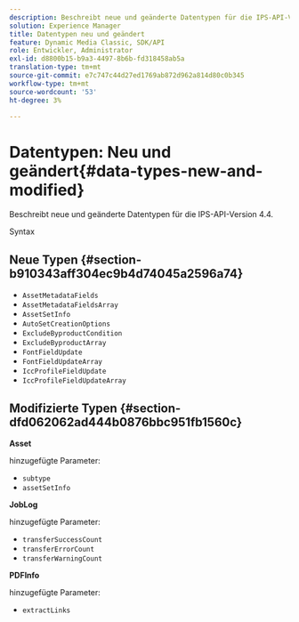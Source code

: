 ```yaml
---
description: Beschreibt neue und geänderte Datentypen für die IPS-API-Version 4.4.
solution: Experience Manager
title: Datentypen neu und geändert
feature: Dynamic Media Classic, SDK/API
role: Entwickler, Administrator
exl-id: d8800b15-b9a3-4497-8b6b-fd318458ab5a
translation-type: tm+mt
source-git-commit: e7c747c44d27ed1769ab872d962a814d80c0b345
workflow-type: tm+mt
source-wordcount: '53'
ht-degree: 3%

---
```


# Datentypen: Neu und geändert{#data-types-new-and-modified}

Beschreibt neue und geänderte Datentypen für die IPS-API-Version 4.4.

Syntax

## Neue Typen {#section-b910343aff304ec9b4d74045a2596a74}

* `AssetMetadataFields`
* `AssetMetadataFieldsArray`
* `AssetSetInfo`
* `AutoSetCreationOptions`
* `ExcludeByproductCondition`
* `ExcludeByproductArray`
* `FontFieldUpdate`
* `FontFieldUpdateArray`
* `IccProfileFieldUpdate`
* `IccProfileFieldUpdateArray`

## Modifizierte Typen {#section-dfd062062ad444b0876bbc951fb1560c}

**Asset**

hinzugefügte Parameter:

* `subtype`
* `assetSetInfo`

**JobLog**

hinzugefügte Parameter:

* `transferSuccessCount`
* `transferErrorCount`
* `transferWarningCount`

**PDFInfo**

hinzugefügte Parameter:

* `extractLinks`
